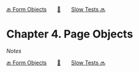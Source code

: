 [🔙 Form Objects][previous-chapter]&nbsp;&nbsp;&nbsp;&nbsp;&nbsp;&nbsp;&nbsp;[🏡][readme]&nbsp;&nbsp;&nbsp;&nbsp;&nbsp;&nbsp;&nbsp;[Slow Tests 🔜][upcoming-chapter]

# Chapter 4. Page Objects

_Notes_

[🔙 Form Objects][previous-chapter]&nbsp;&nbsp;&nbsp;&nbsp;&nbsp;&nbsp;&nbsp;[🏡][readme]&nbsp;&nbsp;&nbsp;&nbsp;&nbsp;&nbsp;&nbsp;[Slow Tests 🔜][upcoming-chapter]

[readme]: README.md
[previous-chapter]: ch003-form-objects.md
[upcoming-chapter]: ch005-slow-tests.md